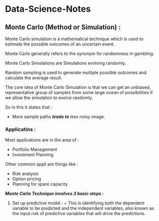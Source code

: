 # Data-Science-Notes

## Monte Carlo (Method or Simulation) :

Monte Carlo simulation is a mathematical technique which is used to estimate the possible outcomes of an uncertain event.

Monte Carlo generally refers to the synonym for randomness in gambling.

Monte Carlo Simulations are Simulations evolving randomly.

Random sampling is used to generate multiple possible outcomes and calculate the average result.

The core idea of Monte Carlo Simulation is that we can get an unbiased, representative group of samples from some large ocean of possibilities if we allow the simulation to evolve randomly.

So in this it states that :
  + More sample paths **_leads to_** less noisy image. 

### Applicatins :
Most applications are in the area of :
  + Portfolio Management
  + Investment Planning

Other common appli are things like :
  + Risk analysis
  + Option pricing
  + Planning for spare capacity

***Monte Carlo Technique involves 3 basic steps :***
  1. Set up predictive model :
    + This is identifying both the dependent variable to be predicted and the independent variables, also known as the input risk of predictive variables that will drive the predictions.
